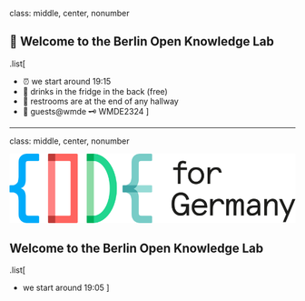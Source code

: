 class: middle, center, nonumber

## 👋 Welcome to the Berlin Open Knowledge Lab

.list[
* ⏰ we start around 19:15
* 🍹 drinks in the fridge in the back (free)
* 🚻 restrooms are at the end of any hallway
* 📶 guests@wmde 🗝 WMDE2324
]

---

class: middle, center, nonumber

![codefor.de](img/CFG_logo.svg)

## Welcome to the Berlin Open Knowledge Lab

.list[
* we start around 19:05
]
